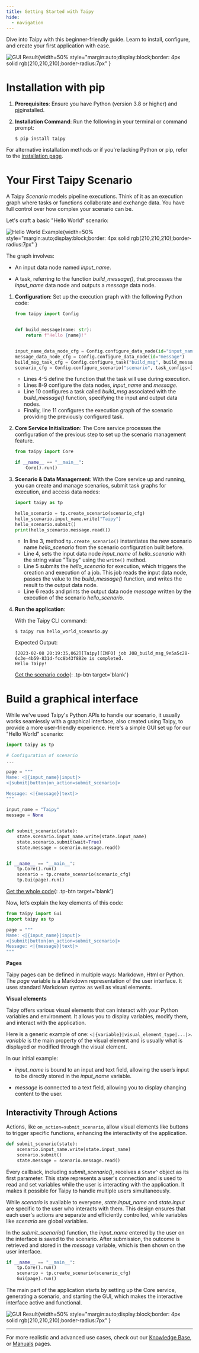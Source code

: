 ```yaml
---
title: Getting Started with Taipy
hide:
  - navigation
---
```


Dive into Taipy with this beginner-friendly guide. Learn to install, configure, and create your 
first application with ease.

![GUI Result](result.png){width=50% style="margin:auto;display:block;border: 4px solid rgb(210,210,210);border-radius:7px" }


# Installation with pip

1. **Prerequisites**: Ensure you have Python (version 3.8 or higher) and 
    [pip](https://pip.pypa.io)installed.

2. **Installation Command**: Run the following in your terminal or command prompt:
    ``` console
    $ pip install taipy
    ```

For alternative installation methods or if you're lacking Python or pip, refer to the 
[installation page](../installation/index.md).

# Your First Taipy Scenario

A Taipy *Scenario* models pipeline executions. Think of it as an execution graph where tasks or 
functions collaborate and exchange data. You have full control over how complex your scenario 
can be.

Let's craft a basic "Hello World" scenario:

![Hello World Example](hello_world.svg){width=50% style="margin:auto;display:block;border: 4px solid rgb(210,210,210);border-radius:7px" }

The graph involves:

- An input data node named *input_name*.

- A task, referring to the function *build_message()*, that processes the *input_name* data node 
    and outputs a *message* data node.

1. **Configuration**: Set up the execution graph with the following Python code:

    ```python linenums="1"
    from taipy import Config
    
    
    def build_message(name: str):
        return f"Hello {name}!"
    
    
    input_name_data_node_cfg = Config.configure_data_node(id="input_name")
    message_data_node_cfg = Config.configure_data_node(id="message")
    build_msg_task_cfg = Config.configure_task("build_msg", build_message, input_name_data_node_cfg, message_data_node_cfg)
    scenario_cfg = Config.configure_scenario("scenario", task_configs=[build_msg_task_cfg])
    ```

    - Lines 4-5 define the function that the task will use during execution.
    - Lines 8-9 configure the data nodes, *input_name* and *message*.
    - Line 10 configures a task called *build_msg* associated with the *build_message()*
      function, specifying the input and output data nodes.
    - Finally, line 11 configures the execution graph of the scenario providing 
      the previously configured task.

2. **Core Service Initialization**: The Core service processes the configuration of the previous 
    step to set up the scenario management feature.

    ```python linenums="1"
    from taipy import Core
    
    if __name__ == "__main__":
        Core().run()
    ```

3. **Scenario & Data Management**: With the Core service up and running, you can create
    and manage scenarios, submit task graphs for execution, and access data nodes:
    ```python linenums="1"
    import taipy as tp
    
    hello_scenario = tp.create_scenario(scenario_cfg)
    hello_scenario.input_name.write("Taipy")
    hello_scenario.submit()
    print(hello_scenario.message.read())
    ```
   
    - In line 3, method `tp.create_scenario()` instantiates the new scenario name 
        *hello_scenario* from the scenario configuration built before.
    - Line 4, sets the input data node *input_name* of *hello_scenario* with the string value 
        "Taipy" using the `write()` method.
    - Line 5 submits the *hello_scenario* for execution, which triggers the creation and 
        execution of a job. This job reads the input data node, passes the value to the 
        *build_message()* function, and writes the result to the output data node.
    - Line 6 reads and prints the output data node *message* written by the execution of the 
        scenario *hello_scenario*.

4. **Run the application**: 

    With the Taipy CLI command:

    ``` console
    $ taipy run hello_world_scenario.py
    ```

    Expected Output:
    ``` console
    [2023-02-08 20:19:35,062][Taipy][INFO] job JOB_build_msg_9e5a5c28-6c3e-4b59-831d-fcc8b43f882e is completed.
    Hello Taipy!
    ```

    [Get the scenario code](./hello_world_scenario.py){: .tp-btn target='blank'}

# Build a graphical interface

While we've used Taipy's Python APIs to handle our scenario, it usually works seamlessly with a 
graphical interface, also created using Taipy, to provide a more user-friendly experience. 
Here's a simple GUI set up for our "Hello World" scenario:

```python linenums="1"
import taipy as tp

# Configuration of scenario
...

page = """
Name: <|{input_name}|input|>
<|submit|button|on_action=submit_scenario|>

Message: <|{message}|text|>
"""

input_name = "Taipy"
message = None


def submit_scenario(state):
    state.scenario.input_name.write(state.input_name)
    state.scenario.submit(wait=True)
    state.message = scenario.message.read()


if __name__ == "__main__":
    tp.Core().run()
    scenario = tp.create_scenario(scenario_cfg)
    tp.Gui(page).run()
```

[Get the whole code](./hello_world.py){: .tp-btn target='blank'}

Now, let’s explain the key elements of this code:

```python
from taipy import Gui
import taipy as tp

page = """
Name: <|{input_name}|input|>
<|submit|button|on_action=submit_scenario|>
Message: <|{message}|text|>
"""
```

**Pages**

Taipy pages can be defined in multiple ways: Markdown, Html or Python. The *page* 
variable is a Markdown representation of the user interface. 
It uses standard Markdown syntax as well as visual elements.

**Visual elements**

Taipy offers various visual elements that can interact with your Python variables and 
environment. It allows you to display variables, modify them, and interact with the application.

Here is a generic example of one: `<|{variable}|visual_element_type|...|>`. *variable* is 
the main property of the visual element and is usually what is displayed or modified through the 
visual element.

In our initial example: 

- *input_name* is bound to an input and text field, allowing the user’s input to be directly 
    stored in the *input_name* variable.

- *message* is connected to a text field, allowing you to display changing content to the user.

## Interactivity Through Actions

Actions, like `on_action=submit_scenario`, allow visual elements like buttons to trigger 
specific functions, enhancing the interactivity of the application.

```python
def submit_scenario(state):
    scenario.input_name.write(state.input_name)
    scenario.submit()
    state.message = scenario.message.read()
```

Every callback, including *submit_scenario()*, receives a `State^` object as its first parameter. 
This state represents a user's connection and is used to read and set variables while 
the user is interacting with the application. It makes it possible for Taipy to handle multiple 
users simultaneously.

While *scenario* is available to everyone, *state.input_name* and 
*state.input* are specific to the user who interacts with them. This design ensures that each 
user's actions are separate and efficiently controlled, while variables like *scenario* are 
global variables.


In the *submit_scenario()* function, the *input_name* entered by the user on the interface is 
saved to the scenario. After submission, the outcome is retrieved and stored in the *message* 
variable, which is then shown on the user interface.

```python
if __name__ == "__main__":
    tp.Core().run()
    scenario = tp.create_scenario(scenario_cfg)
    Gui(page).run()
```

The main part of the application starts by setting up the Core service, generating a scenario, 
and starting the GUI, which makes the interactive interface active and functional.

![GUI Result](result.png){width=50% style="margin:auto;display:block;border: 4px solid rgb(210,210,210);border-radius:7px" }

---

For more realistic and advanced use cases, check out our 
[Knowledge Base](../knowledge_base/index.md), or [Manuals](../manuals/index.md) pages.
